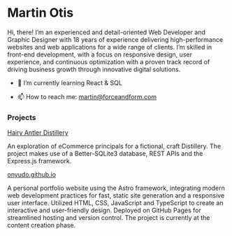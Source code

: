 # Martin Otis

Hi, there! I’m an experienced and detail-oriented Web Developer and Graphic Designer with 18 years of experience delivering high-performance websites and web applications for a wide range of clients. I’m skilled in front-end development, with a focus on responsive design, user experience, and continuous optimization with a proven track record of driving business growth through innovative digital solutions.

- 🌱 I’m currently learning React & SQL

- 📫 How to reach me: martin@forceandform.com

### Projects

[Hairy Antler Distillery](https://github.com/onyudo/hairy-antler-distillery)

An exploration of eCommerce principals for a fictional, craft Distillery. The project makes use of a Better-SQLite3 database, REST APIs and the Express.js framework.

[onyudo.github.io](https://github.com/onyudo/onyudo.github.io)

A personal portfolio website using the Astro framework, integrating modern web development practices for fast, static site generation and a responsive user interface. Utilized HTML, CSS, JavaScript and TypeScript to create an interactive and user-friendly design. Deployed on GitHub Pages for streamlined hosting and version control. The project is currently at the content creation phase.